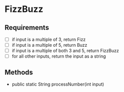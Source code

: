 # FizzBuzz
## Requirements
- [ ] if input is a multiple of 3, return Fizz
- [ ] if input is a multiple of 5, return Buzz
- [ ] if input is a multiple of both 3 and 5, return FizzBuzz
- [ ] for all other inputs, return the input as a string 

## Methods
- public static String processNumber(int input)